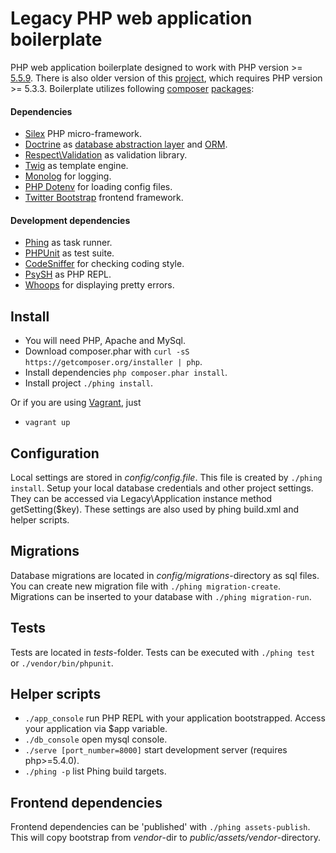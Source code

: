 # Legacy PHP web application boilerplate

PHP web application boilerplate designed to work with PHP version >= [5.5.9](http://php.net/supported-versions.php).
There is also older version of this [project](https://github.com/rikniitt/legacy-php-boilerplate/tree/php-5.3),
which requires PHP version >= 5.3.3.
Boilerplate utilizes following [composer](https://getcomposer.org/doc/) [packages](https://packagist.org/):

#### Dependencies
 * [Silex](http://silex.sensiolabs.org/documentation) PHP micro-framework.
 * [Doctrine](http://www.doctrine-project.org/) as [database abstraction layer](http://docs.doctrine-project.org/projects/doctrine-dbal/en/latest/) and [ORM](http://docs.doctrine-project.org/projects/doctrine-orm/en/latest/).
 * [Respect\Validation](https://github.com/Respect/Validation/blob/0.9/docs/VALIDATORS.md) as validation library.
 * [Twig](http://twig.sensiolabs.org/documentation) as template engine.
 * [Monolog](https://github.com/Seldaek/monolog) for logging.
 * [PHP Dotenv](https://github.com/josegonzalez/php-dotenv) for loading config files.
 * [Twitter Bootstrap](http://getbootstrap.com/css/) frontend framework.

#### Development dependencies
 * [Phing](http://www.phing.info/trac/wiki/Users/Documentation) as task runner.
 * [PHPUnit](https://phpunit.de/manual/current/en/phpunit-book.html) as test suite.
 * [CodeSniffer](https://github.com/squizlabs/PHP_CodeSniffer/wiki) for checking coding style.
 * [PsySH](https://github.com/bobthecow/psysh) as PHP REPL.
 * [Whoops](https://github.com/filp/whoops/blob/master/docs/API%20Documentation.md) for displaying pretty errors.


## Install
  * You will need PHP, Apache and MySql.
  * Download composer.phar with `curl -sS https://getcomposer.org/installer | php`.
  * Install dependencies `php composer.phar install`.
  * Install project `./phing install`.

  Or if you are using [Vagrant](https://www.vagrantup.com/downloads.html), just

  * `vagrant up`


## Configuration

Local settings are stored in *config/config.file*. This file is created by
`./phing install`. Setup your local database credentials and other project
settings. They can be accessed via Legacy\Application instance method getSetting($key).
These settings are also used by phing build.xml and helper scripts.


## Migrations

Database migrations are located in *config/migrations*-directory as sql files. You can create
new migration file with `./phing migration-create`. Migrations can be inserted
to your database with `./phing migration-run`.


## Tests

Tests are located in *tests*-folder. Tests can be executed with `./phing test`
or `./vendor/bin/phpunit`.


## Helper scripts

  * `./app_console` run PHP REPL with your application bootstrapped. Access your application via $app variable.
  * `./db_console` open mysql console.
  * `./serve [port_number=8000]` start development server (requires php>=5.4.0).
  * `./phing -p` list Phing build targets.


## Frontend dependencies

Frontend dependencies can be 'published' with `./phing assets-publish`. This will copy bootstrap from *vendor*-dir to
*public/assets/vendor*-directory.
